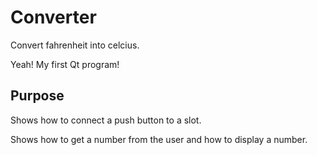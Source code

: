 # Converter

Convert fahrenheit into celcius.

Yeah! My first Qt program!

## Purpose

Shows how to connect a push button to a slot.

Shows how to get a number from the user and how to display a number.

